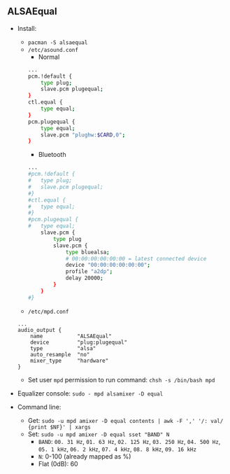 ALSAEqual
---

- Install:
	- `pacman -S alsaequal`
	- `/etc/asound.conf`
		- Normal
		```sh
		...
		pcm.!default {
			type plug;
			slave.pcm plugequal;
		}
		ctl.equal {
			type equal;
		}
		pcm.plugequal {
			type equal;
			slave.pcm "plughw:$CARD,0";
		}
		```
		- Bluetooth
		```sh
		...
		#pcm.!default {
		#	type plug;
		#	slave.pcm plugequal;
		#}
		#ctl.equal {
		#	type equal;
		#}
		#pcm.plugequal {
		#	type equal;
			slave.pcm {
				type plug
				slave.pcm {
					type bluealsa;
					# 00:00:00:00:00:00 = latest connected device
					device "00:00:00:00:00:00";
					profile "a2dp";
					delay 20000;
				}
			}
		#}
		```
	- `/etc/mpd.conf`
	```
	...
	audio_output {
		name           "ALSAEqual"
		device         "plug:plugequal"
		type           "alsa"
		auto_resample  "no"
		mixer_type     "hardware"
	}
	```
	- Set user `mpd` permission to run command: `chsh -s /bin/bash mpd`

- Equalizer console: `sudo - mpd alsamixer -D equal`
- Command line:
	- Get: `sudo -u mpd amixer -D equal contents | awk -F ',' '/: val/ {print $NF}' | xargs`
	- Set: `sudo -u mpd amixer -D equal sset "BAND" N`
		- `BAND`: `00. 31 Hz`, `01. 63 Hz`, `02. 125 Hz`, `03. 250 Hz`, `04. 500 Hz`, `05. 1 kHz`, `06. 2 kHz`, `07. 4 kHz`, `08. 8 kHz`, `09. 16 kHz`
		- `N`: 0-100 (already mapped as %)
		- Flat (0dB): 60
